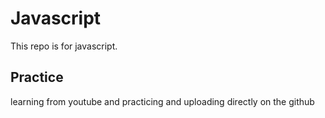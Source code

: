 # Javascript
This repo is for javascript.

## Practice
learning from youtube and practicing and uploading directly on the github
